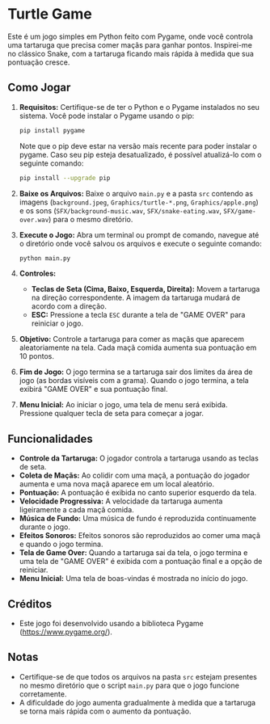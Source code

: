 # Turtle Game

Este é um jogo simples em Python feito com Pygame, onde você controla uma tartaruga que precisa comer maçãs para ganhar pontos. Inspirei-me no clássico Snake, com a tartaruga ficando mais rápida à medida que sua pontuação cresce.

## Como Jogar

1.  **Requisitos:** Certifique-se de ter o Python e o Pygame instalados no seu sistema. Você pode instalar o Pygame usando o pip:
    ```bash
    pip install pygame
    ```

    Note que o pip deve estar na versão mais recente para poder instalar o pygame. Caso seu pip esteja desatualizado, é possível atualizá-lo com o seguinte comando:
    ```bash
    pip install --upgrade pip
    ```

2.  **Baixe os Arquivos:** Baixe o arquivo `main.py` e a pasta `src` contendo as imagens (`background.jpeg`, `Graphics/turtle-*.png`, `Graphics/apple.png`) e os sons (`SFX/background-music.wav`, `SFX/snake-eating.wav`, `SFX/game-over.wav`) para o mesmo diretório.

3.  **Execute o Jogo:** Abra um terminal ou prompt de comando, navegue até o diretório onde você salvou os arquivos e execute o seguinte comando:
    ```bash
    python main.py
    ```

4.  **Controles:**
    * **Teclas de Seta (Cima, Baixo, Esquerda, Direita):** Movem a tartaruga na direção correspondente. A imagem da tartaruga mudará de acordo com a direção.
    * **ESC:** Pressione a tecla `ESC` durante a tela de "GAME OVER" para reiniciar o jogo.

5.  **Objetivo:** Controle a tartaruga para comer as maçãs que aparecem aleatoriamente na tela. Cada maçã comida aumenta sua pontuação em 10 pontos.

6.  **Fim de Jogo:** O jogo termina se a tartaruga sair dos limites da área de jogo (as bordas visíveis com a grama). Quando o jogo termina, a tela exibirá "GAME OVER" e sua pontuação final.

7.  **Menu Inicial:** Ao iniciar o jogo, uma tela de menu será exibida. Pressione qualquer tecla de seta para começar a jogar.

## Funcionalidades

* **Controle da Tartaruga:** O jogador controla a tartaruga usando as teclas de seta.
* **Coleta de Maçãs:** Ao colidir com uma maçã, a pontuação do jogador aumenta e uma nova maçã aparece em um local aleatório.
* **Pontuação:** A pontuação é exibida no canto superior esquerdo da tela.
* **Velocidade Progressiva:** A velocidade da tartaruga aumenta ligeiramente a cada maçã comida.
* **Música de Fundo:** Uma música de fundo é reproduzida continuamente durante o jogo.
* **Efeitos Sonoros:** Efeitos sonoros são reproduzidos ao comer uma maçã e quando o jogo termina.
* **Tela de Game Over:** Quando a tartaruga sai da tela, o jogo termina e uma tela de "GAME OVER" é exibida com a pontuação final e a opção de reiniciar.
* **Menu Inicial:** Uma tela de boas-vindas é mostrada no início do jogo.

## Créditos

* Este jogo foi desenvolvido usando a biblioteca Pygame (https://www.pygame.org/).

## Notas

* Certifique-se de que todos os arquivos na pasta `src` estejam presentes no mesmo diretório que o script `main.py` para que o jogo funcione corretamente.
* A dificuldade do jogo aumenta gradualmente à medida que a tartaruga se torna mais rápida com o aumento da pontuação.

